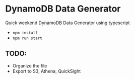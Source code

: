 # DynamoDB Data Generator

Quick weekend DynamoDB Data Generator using typescript

- `npm install`
- `npm run start`

## TODO:

- Organize the file
- Export to S3, Athena, QuickSight

